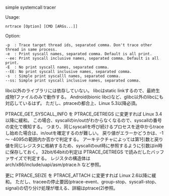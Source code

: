 simple systemcall tracer

Usage:

    nrtrace [Option] [CMD [ARGs...]]

Option:

    -p  : Trace target thread ids, separated comma. Don't trace other thread in same process.
    -e  : Print syscall names, separated comma. Default is all print.
    --ee: Print syscall inclusive names, separated comma. Default is all print.
    -E  : No print syscall names, separated comma.
    --EE: No print syscall inclusive names, separated comma.
    -s  : Simple print syscalll names, separated comma.
    --ss: Simple print syscall inclusive names, separated comma.


libc以外のライブラリには依存していない。
libcはstatic linkするので、最終生成物1ファイルのみで動作する。
Android(bionic libc)など、glibc以外のlibcにも対応しているはず。
ただし、ptraceの都合上、Linux 5.3以降必須。

PTRACE_GET_SYSCALL_INFO を PTRACE_GETREGS に変更すれば Linux 3.4以降に緩和。
この場合、syscallのin/outがわからなくなるので、syscallの番号の変化で検知する。
つまり、同じsyscallを呼び続けるプロセスを途中からtraceし始めた場合は、in/outを確定するのが難しい。
戻り値がエラーかどうかは、-1 ～ -4095の範囲内か否かで判定する。
アーキテクチャによっては第1引数と戻り値を同じレジスタに格納するため、syscallのout時に参照するように引数はin時に保存しておく。
32bit/64bitの判定は PTRACE_GETREGS で読みだしたバッファサイズで判定する。
レジスタの構造体は arch/x86/include/uapi/asm/ptrace.h など参照。

更に PTRACE_SEIZE を PTRACE_ATTACH に変更すれば Linux 2.6以降に緩和。
ただし、traceeの停止要因(ptrace-event、group-stop、syscall-stop、signal)の切り分け処理が増える、詳細はptrace(2)参照。
